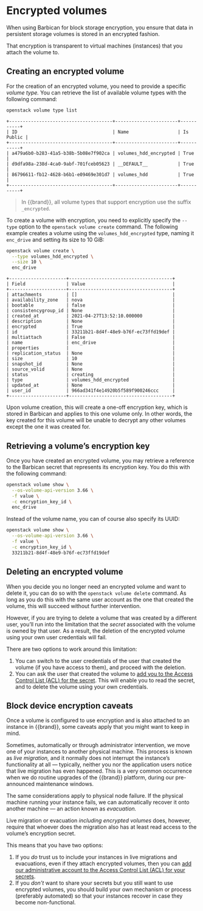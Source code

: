 # Encrypted volumes

When using Barbican for block storage encryption, you ensure that data
in persistent storage volumes is stored in an encrypted fashion.

That encryption is transparent to virtual machines (instances) that
you attach the volume to.


## Creating an encrypted volume

For the creation of an encrypted volume, you need to provide a
specific *volume type.* You can retrieve the list of available volume
types with the following command:

```bash
openstack volume type list
```
```
+--------------------------------------+-----------------------+-----------+
| ID                                   | Name                  | Is Public |
+--------------------------------------+-----------------------+-----------+
| a479a6b0-b283-41a5-b38b-5b08e7f902ca | volumes_hdd_encrypted | True      |
| d9dfa98a-238d-4ca0-9abf-701fceb05623 | __DEFAULT__           | True      |
| 86796611-fb12-4628-b6b1-e09469e301d7 | volumes_hdd           | True      |
+--------------------------------------+-----------------------+-----------+
```

> In {{brand}}, all volume types that support encryption use the
> suffix `_encrypted`.

To create a volume with encryption, you need to explicitly specify the
`--type` option to the `openstack volume create` command. The
following example creates a volume using the `volumes_hdd_encrypted`
type, naming it `enc_drive` and setting its size to 10 GiB:

```bash
openstack volume create \
  --type volumes_hdd_encrypted \
  --size 10 \
  enc_drive
```
```
+---------------------+--------------------------------------+
| Field               | Value                                |
+---------------------+--------------------------------------+
| attachments         | []                                   |
| availability_zone   | nova                                 |
| bootable            | false                                |
| consistencygroup_id | None                                 |
| created_at          | 2021-04-27T13:52:10.000000           |
| description         | None                                 |
| encrypted           | True                                 |
| id                  | 33211b21-8d4f-48e9-b76f-ec73ffd19def |
| multiattach         | False                                |
| name                | enc_drive                            |
| properties          |                                      |
| replication_status  | None                                 |
| size                | 10                                   |
| snapshot_id         | None                                 |
| source_volid        | None                                 |
| status              | creating                             |
| type                | volumes_hdd_encrypted                |
| updated_at          | None                                 |
| user_id             | 966ad341f4e14920b5f589f900246ccc     |
+---------------------+--------------------------------------+
```

Upon volume creation, this will create a one-off encryption key, which
is stored in Barbican and applies to this one volume only. In other
words, the key created for this volume will be unable to decrypt any
other volumes except the one it was created for.


## Retrieving a volume’s encryption key

Once you have created an encrypted volume, you may retrieve a
reference to the Barbican secret that represents its encryption
key. You do this with the following command:

```bash
openstack volume show \
  --os-volume-api-version 3.66 \
  -f value \
  -c encryption_key_id \
  enc_drive
```

Instead of the volume name, you can of course also specify its UUID:

```bash
openstack volume show \
  --os-volume-api-version 3.66 \
  -f value \
  -c encryption_key_id \
  33211b21-8d4f-48e9-b76f-ec73ffd19def
```


## Deleting an encrypted volume

When you decide you no longer need an encrypted volume and want to
delete it, you can do so with the `openstack volume delete`
command. As long as you do this with the same user account as the one
that created the volume, this will succeed without further
intervention.

However, if you are trying to delete a volume that was created by a
different user, you’ll run into the limitation that the *secret*
associated with the volume is owned by that user. As a result, the
deletion of the encrypted volume using your own user credentials will
fail.

There are two options to work around this limitation:

1. You can switch to the user credentials of the user that created the
   volume (if you have access to them), and proceed with the deletion.
2. You can ask the user that created the volume to [add you to the
   Access Control List (ACL) for the
   secret](../barbican/share-secret.md). This will enable you to read
   the secret, and to delete the volume using your own credentials.


## Block device encryption caveats

Once a volume is configured to use encryption and is also attached to
an instance in {{brand}}, some caveats apply that you might want
to keep in mind.

Sometimes, automatically or through administrator intervention, we
move one of your instances to another physical machine. This process
is known as *live migration,* and it normally does not interrupt the
instance’s functionality at all — typically, neither you nor the
application users notice that live migration has even happened. This
is a very common occurrence when we do routine upgrades of the
{{brand}} platform, during our pre-announced maintenance windows.

The same considerations apply to physical node failure. If the
physical machine running your instance fails, we can automatically
recover it onto another machine — an action known as *evacuation.*

Live migration or evacuation *including encrypted volumes* does,
however, require that whoever does the migration also has at least
read access to the volume’s encryption secret.

This means that you have two options:

1. If you *do* trust us to include your instances in live migrations
   and evacuations, even if they attach encrypted volumes, then you
   can [add our administrative account to the Access Control List
   (ACL) for your secrets](../barbican/share-secret.md).
2. If you *don’t* want to share your secrets but you still want to use
   encrypted volumes, you should build your own mechanism or process
   (preferably automated) so that your instances recover in case they
   become non-functional.
